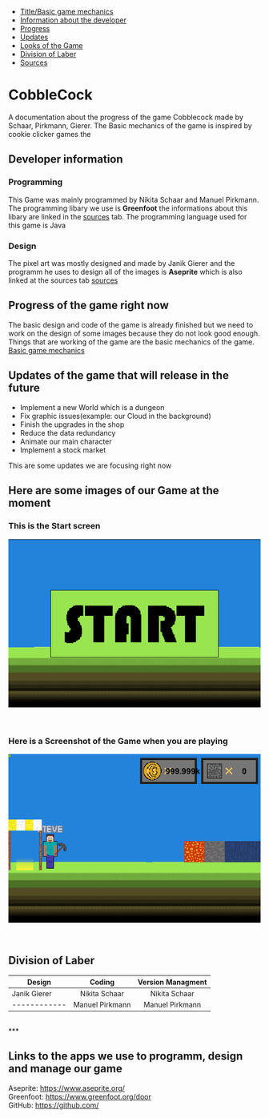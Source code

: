 <a name="title"></a>

- [Title/Basic game mechanics](#title)
- [Information about the developer](#information)
- [Progress](#progress)
- [Updates](#futurePlans)
- [Looks of the Game](#images)
- [Division of Laber](#timeOfWork)
- [Sources](#sources)

# CobbleCock 
A documentation about the progress of the game Cobblecock made by Schaar, Pirkmann, Gierer. The Basic mechanics of the game is inspired by cookie clicker games the 


<a name="information"></a>
## Developer information
### Programming
This Game was mainly programmed by Nikita Schaar and Manuel Pirkmann. The programming libary we use is **Greenfoot** the informations about this libary are linked in the [sources](#sources) tab. The programming language used for this game is Java  


### Design
The pixel art was mostly designed and made by Janik Gierer and the programm he uses to design all of the images is **Aseprite** which is also linked at the sources tab [sources](#sources)




<a name="progress"></a>
## Progress of the game right now
The basic design and code of the game is already finished but we need to work on the design of some images because they do not look good enough. Things that are working of the game are the basic mechanics of the game. [Basic game mechanics](#title#)

 

<a name="futurePlans"></a>
## Updates of the game that will release in the future
- Implement a new World which is a dungeon 
- Fix graphic issues(example: our Cloud in the background)
- Finish the upgrades in the shop
- Reduce the data redundancy
- Animate our main character
- Implement a stock market

This are some updates we are focusing right now 


<a name="images"></a>
## Here are some images of our Game at the moment <br>

### This is the Start screen
![Screenshot of the temporary start screen.](/images/GitHub_Doc/StartScreen.png)

<br>

### Here is a Screenshot of the Game when you are playing

![Screenshot of the gameplay.](/images/GitHub_Doc/Gameplay.png)

<br>

<a name="timeOfWork"></a>

## Division of Laber
| Design| Coding| Version Managment |
| ------------- |:-------------:|:-------------:|
| Janik Gierer| Nikita Schaar| Nikita Schaar |
| ------------| Manuel Pirkmann | Manuel Pirkmann |


<br>
***
<br>

<a name="sources"></a>
## Links to the apps we use to programm, design and manage our game

Aseprite: https://www.aseprite.org/<br>
Greenfoot: https://www.greenfoot.org/door<br> 
GitHub: https://github.com/<br>






